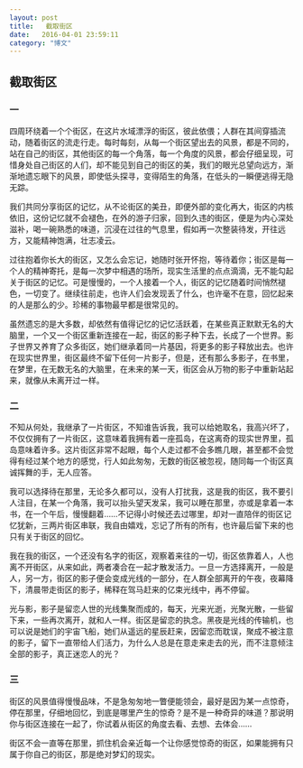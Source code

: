 ```yaml
---
layout: post
title:   截取街区
date:   2016-04-01 23:59:11
category: "博文"
---
```

## 截取街区

### 一

四周环绕着一个个街区，在这片水域漂浮的街区，彼此依偎；人群在其间穿插流动，随着街区的流走行走。每时每刻，从每一个街区望出去的风景，都是不同的，站在自己的街区，其他街区的每一个角落，每一个角度的风景，都会仔细呈现，可惜身处自己街区的人们，却不能见到自己的街区的美，我们的眼光总望向远方，渐渐地遗忘眼下的风景，即使低头探寻，变得陌生的角落，在低头的一瞬便逃得无隐无踪。

我们共同分享街区的记忆，从不论街区的美丑，即便外部的变化再大，街区的内核依旧，这份记忆就不会褪色，在外的游子归家，回到久违的街区，便是为内心深处滋补，喝一碗熟悉的味道，沉浸在过往的气息里，假如再一次整装待发，开往远方，又能精神饱满，壮志凌云。

过往抱着你长大的街区，又怎么会忘记，她随时张开怀抱，等待着你；街区是每一个人的精神寄托，是每一次梦中相遇的场所，现实生活里的点点滴滴，无不能勾起关于街区的记忆。可是慢慢的，一个人接着一个人，街区的记忆随着时间悄然褪色，一切变了。继续往前走，也许人们会发现丢了什么，也许毫不在意，回忆起来的人是那么的少。珍稀的事物最早都是很常见的。

虽然遗忘的是大多数，却依然有值得记忆的记忆活跃着，在某些真正默默无名的大脑里，一个又一个街区重新连接在一起，街区的影子种下去，长成了一个世界。影子世界又养育了众多街区，她们继承着同一片基因，将更多的影子释放出去。也许在现实世界里，街区最终不留下任何一片影子，但是，还有那么多影子，在书里，在梦里，在无数无名的大脑里，在未来的某一天，街区会从万物的影子中重新站起来，就像从未离开过一样。



### 二

不知从何处，我继承了一片街区，不知谁告诉我，我可以给她取名，我高兴坏了，不仅仅拥有了一片街区，这意味着我拥有着一座孤岛，在这离奇的现实世界里，孤岛意味着许多。这片街区非常不起眼，每个人走过都不会多瞧几眼，甚至都不会觉得有经过某个地方的感觉，行人如此匆匆，无数的街区被忽视，随同每一个街区真诚挥舞的手，无人应答。

我可以选择待在那里，无论多久都可以，没有人打扰我，这是我的街区，我不要引人注目，在某一个角落，我可以抬头望天发呆，我可以睡在那里，亦或是拿着一本书，在一个午后，慢慢翻着……不记得小时候还去过哪里，却对一直陪伴的街区记忆犹新，三两片街区串联，我自由嬉戏，忘记了所有的所有，也许最后留下来的也只有关于街区的回忆。

我在我的街区，一个还没有名字的街区，观察着来往的一切，街区依靠着人，人也离不开街区，从来如此，两者凑合在一起才散发活力。一旦一方选择离开，一般是人，另一方，街区的影子便会变成光线的一部分，在人群全部离开的午夜，夜幕降下，清晨带走街区的影子，稀释在驾马赶来的亿束光线中，再不停留。

光与影，影子是留恋人世的光线集聚而成的，每天，光来光逝，光聚光散，一些留下来，一些再次离开，就和人一样。街区是留恋的执念。黑夜是光线的传输机，也可以说是她们的宇宙飞船，她们从遥远的星辰赶来，因留恋而耽误，聚成不被注意的影子，留下一直带给人们活力，为什么人总是在意走来走去的光，而不注意倾注全部的影子，真正迷恋人的光？

### 三

街区的风景值得慢慢品味，不是急匆匆地一瞥便能领会，最好是因为某一点惊奇，停在那里，仔细地回忆，到底是哪里产生的惊奇？是不是一种奇异的味道？那说明你与街区连接在一起了，你试着从街区的角度去看、去想、去体会……

街区不会一直等在那里，抓住机会亲近每一个让你感觉惊奇的街区，如果能拥有只属于你自己的街区，那是绝对梦幻的现实。

